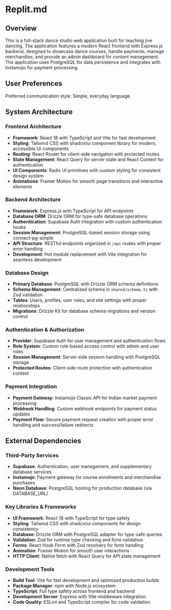 # Replit.md

## Overview

This is a full-stack dance studio web application built for teaching jive dancing. The application features a modern React frontend with Express.js backend, designed to showcase dance courses, handle payments, manage merchandise, and provide an admin dashboard for content management. The application uses PostgreSQL for data persistence and integrates with Instamojo for payment processing.

## User Preferences

Preferred communication style: Simple, everyday language.

## System Architecture

### Frontend Architecture
- **Framework**: React 18 with TypeScript and Vite for fast development
- **Styling**: Tailwind CSS with shadcn/ui component library for modern, accessible UI components
- **Routing**: React Router for client-side navigation with protected routes
- **State Management**: React Query for server state and React Context for authentication
- **UI Components**: Radix UI primitives with custom styling for consistent design system
- **Animations**: Framer Motion for smooth page transitions and interactive elements

### Backend Architecture
- **Framework**: Express.js with TypeScript for API endpoints
- **Database ORM**: Drizzle ORM for type-safe database operations
- **Authentication**: Supabase Auth integration with custom authentication hooks
- **Session Management**: PostgreSQL-based session storage using connect-pg-simple
- **API Structure**: RESTful endpoints organized in `/api` routes with proper error handling
- **Development**: Hot module replacement with Vite integration for seamless development

### Database Design
- **Primary Database**: PostgreSQL with Drizzle ORM schema definitions
- **Schema Management**: Centralized schema in `shared/schema.ts` with Zod validation
- **Tables**: Users, profiles, user roles, and site settings with proper relationships
- **Migrations**: Drizzle Kit for database schema migrations and version control

### Authentication & Authorization
- **Provider**: Supabase Auth for user management and authentication flows
- **Role System**: Custom role-based access control with admin and user roles
- **Session Management**: Server-side session handling with PostgreSQL storage
- **Protected Routes**: Client-side route protection with authentication context

### Payment Integration
- **Payment Gateway**: Instamojo Classic API for Indian market payment processing
- **Webhook Handling**: Custom webhook endpoints for payment status updates
- **Payment Flow**: Secure payment request creation with proper error handling and success/failure redirects

## External Dependencies

### Third-Party Services
- **Supabase**: Authentication, user management, and supplementary database services
- **Instamojo**: Payment gateway for course enrollments and merchandise purchases
- **Neon Database**: PostgreSQL hosting for production database (via DATABASE_URL)

### Key Libraries & Frameworks
- **UI Framework**: React 18 with TypeScript for type safety
- **Styling**: Tailwind CSS with shadcn/ui components for design consistency
- **Database**: Drizzle ORM with PostgreSQL adapter for type-safe queries
- **Validation**: Zod for runtime type checking and form validation
- **Forms**: React Hook Form with Zod resolvers for form handling
- **Animation**: Framer Motion for smooth user interactions
- **HTTP Client**: Native fetch with React Query for API state management

### Development Tools
- **Build Tool**: Vite for fast development and optimized production builds
- **Package Manager**: npm with Node.js ecosystem
- **TypeScript**: Full type safety across frontend and backend
- **Development Server**: Express with Vite middleware integration
- **Code Quality**: ESLint and TypeScript compiler for code validation